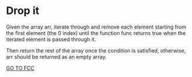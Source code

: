 <h1>Drop it</h1>

Given the array arr, iterate through and remove each element starting from the first element (the 0 index) until the function func returns true when the iterated element is passed through it.

Then return the rest of the array once the condition is satisfied, otherwise, arr should be returned as an empty array.

<a href="https://www.freecodecamp.org/learn/javascript-algorithms-and-data-structures/intermediate-algorithm-scripting/drop-it">GO TO FCC</a>

